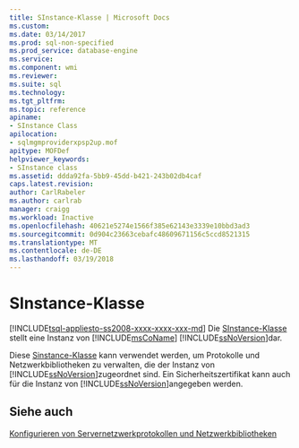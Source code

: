 ```yaml
---
title: SInstance-Klasse | Microsoft Docs
ms.custom: 
ms.date: 03/14/2017
ms.prod: sql-non-specified
ms.prod_service: database-engine
ms.service: 
ms.component: wmi
ms.reviewer: 
ms.suite: sql
ms.technology: 
ms.tgt_pltfrm: 
ms.topic: reference
apiname:
- SInstance Class
apilocation:
- sqlmgmproviderxpsp2up.mof
apitype: MOFDef
helpviewer_keywords:
- SInstance class
ms.assetid: ddda92fa-5bb9-45dd-b421-243b02db4caf
caps.latest.revision: 
author: CarlRabeler
ms.author: carlrab
manager: craigg
ms.workload: Inactive
ms.openlocfilehash: 40621e5274e1566f385e62143e3339e10bbd3ad3
ms.sourcegitcommit: 0d904c23663cebafc48609671156c5ccd8521315
ms.translationtype: MT
ms.contentlocale: de-DE
ms.lasthandoff: 03/19/2018
---
```

# <a name="sinstance-class"></a>SInstance-Klasse
[!INCLUDE[tsql-appliesto-ss2008-xxxx-xxxx-xxx-md](../../../includes/tsql-appliesto-ss2008-xxxx-xxxx-xxx-md.md)]
  Die [SInstance-Klasse](../../../relational-databases/wmi-provider-configuration-classes/sinstance-class/sinstance-class.md) stellt eine Instanz von [!INCLUDE[msCoName](../../../includes/msconame-md.md)] [!INCLUDE[ssNoVersion](../../../includes/ssnoversion-md.md)]dar.  
  
 Diese [Sinstance-Klasse](../../../relational-databases/wmi-provider-configuration-classes/sinstance-class/sinstance-class.md) kann verwendet werden, um Protokolle und Netzwerkbibliotheken zu verwalten, die der Instanz von [!INCLUDE[ssNoVersion](../../../includes/ssnoversion-md.md)]zugeordnet sind. Ein Sicherheitszertifikat kann auch für die Instanz von [!INCLUDE[ssNoVersion](../../../includes/ssnoversion-md.md)]angegeben werden.  
  
## <a name="see-also"></a>Siehe auch  
 [Konfigurieren von Servernetzwerkprotokollen und Netzwerkbibliotheken](http://msdn.microsoft.com/library/ms177485\(v=sql.100\).aspx)  
  
  
